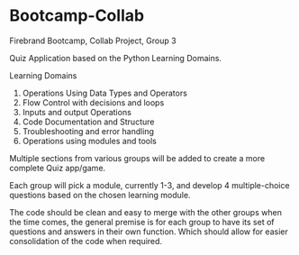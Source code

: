 # Bootcamp-Collab
Firebrand Bootcamp, Collab Project, Group 3

Quiz Application based on the Python Learning Domains.

Learning Domains

1. Operations Using Data Types and Operators
2. Flow Control with decisions and loops
3. Inputs and output Operations
4. Code Documentation and Structure
5. Troubleshooting and error handling
6. Operations using modules and tools

Multiple sections from various groups will be added to create a more complete Quiz app/game.

Each group will pick a module, currently 1-3, and develop 4 multiple-choice questions based on the chosen learning module.

The code should be clean and easy to merge with the other groups when the time comes, the general premise is for each group to have its set of questions and answers in their own function.
Which should allow for easier consolidation of the code when required.
